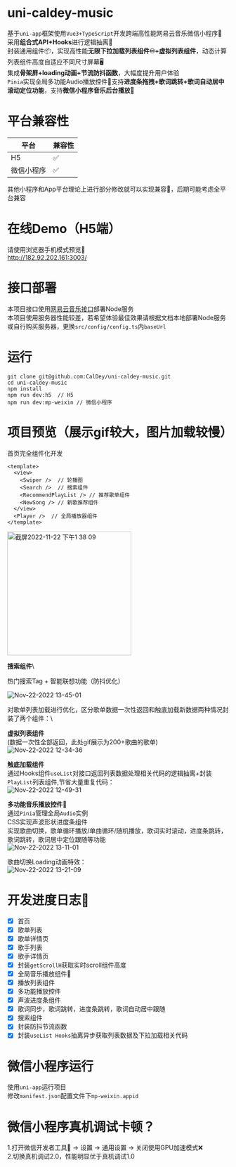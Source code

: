 # uni-caldey-music
基于`uni-app`框架使用`Vue3+TypeScript`开发跨端高性能网易云音乐微信小程序🎵\
采用**组合式API+Hooks**进行逻辑抽离🎵\
封装通用组件📦，实现高性能**无限下拉加载列表组件♾️+虚拟列表组件**，动态计算列表组件高度自适应不同尺寸屏幕🖥\
集成**骨架屏+loading动画+节流防抖函数**，大幅度提升用户体验\
`Pinia`实现全局多功能Audio播放控件🎵支持**进度条拖拽+歌词跳转+歌词自动居中滚动定位功能**，支持**微信小程序音乐后台播放**🎵

# 平台兼容性
|平台|兼容性|
|--|--|
| H5 | ✅ |
| 微信小程序 | ✅ |

其他小程序和App平台理论上进行部分修改就可以实现兼容🤔，后期可能考虑全平台兼容

# 在线Demo（H5端）
请使用浏览器手机模式预览👀\
http://182.92.202.161:3003/

# 接口部署
本项目接口使用[网易云音乐接口](https://binaryify.github.io/NeteaseCloudMusicApi/#/)部署Node服务\
本项目使用服务器性能较差，若希望体验最佳效果请根据文档本地部署Node服务或自行购买服务器，更换`src/config/config.ts`内`baseUrl`

# 运行
```
git clone git@github.com:CalDey/uni-caldey-music.git
cd uni-caldey-music
npm install
npm run dev:h5  // H5
npm run dev:mp-weixin // 微信小程序
```

# 项目预览（展示gif较大，图片加载较慢）

首页完全组件化开发
```
<template>
  <view>
    <Swiper />  // 轮播图
    <Search />  // 搜索组件
    <RecommendPlayList /> // 推荐歌单组件
    <NewSong /> // 新歌推荐组件
  </view>
  <Player />  // 全局播放器组件
</template>
```

<img width="282" alt="截屏2022-11-22 下午1 38 09" src="https://user-images.githubusercontent.com/56568751/203233931-57a1dac2-24f3-4ab0-b813-142c5c104391.png">

**搜索组件**\

热门搜索Tag + 智能联想功能（防抖优化）

![Nov-22-2022 13-45-01](https://user-images.githubusercontent.com/56568751/203234651-832a97e2-7be7-4eaf-a61c-a97f5009c7bb.gif)

对歌单列表加载进行优化，区分歌单数据一次性返回和触底加载新数据两种情况封装了两个组件：\

**虚拟列表组件**\
(数据一次性全部返回，此处gif展示为200+歌曲的歌单)\
![Nov-22-2022 12-34-36](https://user-images.githubusercontent.com/56568751/203223624-5b70d851-1a53-4223-b805-46b2a03034ca.gif)

**触底加载组件**\
通过Hooks组件`useList`对接口返回列表数据处理相关代码的逻辑抽离+封装`PlayList`列表组件,节省大量重复代码：\
![Nov-22-2022 12-49-31](https://user-images.githubusercontent.com/56568751/203225138-45281b8d-2a98-4c94-95c0-9979735262ba.gif)

**多功能音乐播放控件🎵**\
通过`Pinia`管理全局`Audio`实例\
CSS实现声波形状进度条组件\
实现歌曲切换，歌单循环播放/单曲循环/随机播放，歌词实时滚动，进度条跳转，歌词跳转，歌词居中定位跟随等功能\
![Nov-22-2022 13-11-01](https://user-images.githubusercontent.com/56568751/203228011-e61dd40f-f2a0-4dea-9cc9-f195a93b4d75.gif)

歌曲切换Loading动画特效：\
![Nov-22-2022 13-21-09](https://user-images.githubusercontent.com/56568751/203228498-c26f6e77-a67b-4733-a624-09531abfe40e.gif)

# 开发进度日志📒
- [x] 首页
- [x] 歌单列表
- [x] 歌单详情页
- [x] 歌手列表
- [x] 歌手详情页
- [x] 封装`getScrollH`获取实时scroll组件高度
- [x] 全局音乐播放组件🎵
- [x] 播放列表组件
- [x] 多功能播放控件
- [x] 声波进度条组件
- [x] 歌词同步，歌词跳转，进度条跳转，歌词自动居中跟随
- [x] 搜索组件
- [x] 封装防抖节流函数
- [x] 封装`useList Hooks`抽离异步获取列表数据及下拉加载相关代码

# 微信小程序运行
使用`uni-app`运行项目\
修改`manifest.json`配置文件下`mp-weixin.appid`

# 微信小程序真机调试卡顿？
1.打开微信开发者工具🔧 -> 设置 -> 通用设置 -> 关闭使用GPU加速模式❌\
2.切换真机调试2.0，性能明显优于真机调试1.0
